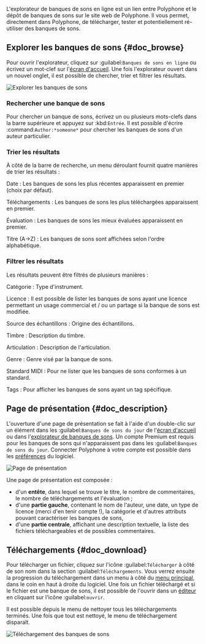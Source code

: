 L'explorateur de banques de sons en ligne est un lien entre Polyphone et le dépôt de banques de sons sur le site web de Polyphone.
Il vous permet, directement dans Polyphone, de télécharger, tester et potentiellement ré-utiliser des banques de sons.


## Explorer les banques de sons {#doc_browse}


Pour ouvrir l'explorateur, cliquez sur :guilabel:`Banques de sons en ligne` ou écrivez un mot-clef sur l'[écran d'accueil](manual/index.md).
Une fois l'explorateur ouvert dans un nouvel onglet, il est possible de chercher, trier et filtrer les résultats.


![Explorer les banques de sons](images/soundfont_browser_browsing.png "Explorer les banques de sons")


### Rechercher une banque de sons


Pour chercher un banque de sons, écrivez un ou plusieurs mots-clefs dans la barre supérieure et appuyez sur :kbd:`Entrée`.
Il est possible d'écrire :command:`Author:*someone*` pour chercher les banques de sons d'un auteur particulier.


### Trier les résultats


À côté de la barre de recherche, un menu déroulant fournit quatre manières de trier les résultats&nbsp;:

Date
: Les banques de sons les plus récentes apparaissent en premier (choix par défaut).

Téléchargements
: Les banques de sons les plus téléchargées apparaissent en premier.

Évaluation
: Les banques de sons les mieux évaluées apparaissent en premier.

Titre (A→Z)
: Les banques de sons sont affichées selon l'ordre alphabétique.


### Filtrer les résultats


Les résultats peuvent être filtrés de plusieurs manières&nbsp;:

Catégorie
: Type d'instrument.

Licence
: Il est possible de lister les banques de sons ayant une licence permettant un usage commercial et / ou un partage si la banque de sons est modifiée.

Source des échantillons
: Origine des échantillons.

Timbre
: Description du timbre.

Articulation
: Description de l'articulation.

Genre
: Genre visé par la banque de sons.

Standard MIDI
: Pour ne lister que les banques de sons conformes à un standard.

Tags
: Pour afficher les banques de sons ayant un tag spécifique.


## Page de présentation {#doc_description}


L'ouverture d'une page de présentation se fait à l'aide d'un double-clic sur un élément dans les :guilabel:`Banques de sons du jour` de l'[écran d'accueil](manual/index.md#doc_right) ou dans l'[explorateur de banques de sons](#doc_browse).
Un compte Premium est requis pour les banques de sons qui n'apparaissent pas dans les :guilabel:`Banques de sons du jour`.
Connecter Polyphone à votre compte est possible dans les [préférences](manual/settings.md#doc_library) du logiciel.


![Page de présentation](images/soundfont_browser_description.png "Page de présentation")


Une page de présentation est composée&nbsp;:

* d'un **entête**, dans lequel se trouve le titre, le nombre de commentaires, le nombre de téléchargements et l'évaluation&nbsp;;
* d'une **partie gauche**, contenant le nom de l'auteur, une date, un type de licence (merci d'en tenir compte&nbsp;!), la catégorie et d'autres attributs pouvant caractériser les banques de sons,
* d'une **partie centrale**, affichant une description textuelle, la liste des fichiers téléchargeables et de possibles commentaires.


## Téléchargements {#doc_download}


Pour télécharger un fichier, cliquez sur l'icône :guilabel:`Télécharger` à côté de son nom dans la section :guilabel:`Téléchargements`.
Vous verrez ensuite la progression du téléchargement dans un menu à côté du [menu principal](manual/menu.md), dans le coin en haut à droite du logiciel.
Une fois un fichier téléchargé et si le fichier est une banque de sons, il est possible de l'ouvrir dans un [éditeur](manual/soundfont-editor/index.md) en cliquant sur l'icône :guilabel:`ouvrir`.

Il est possible depuis le menu de nettoyer tous les téléchargements terminés.
Une fois que tout est nettoyé, le menu de téléchargement disparaît.


![Téléchargement des banques de sons](images/soundfont_browser_download.png "Téléchargement des banques de sons")
